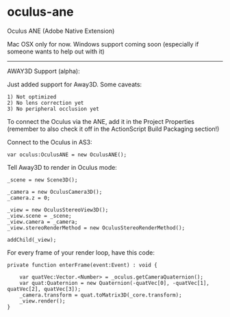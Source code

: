 oculus-ane
==========

Oculus ANE (Adobe Native Extension)

Mac OSX only for now. Windows support coming soon (especially if someone wants to help out with it)

--- 

AWAY3D Support (alpha): 

Just added support for Away3D. Some caveats:

	1) Not optimized
	2) No lens correction yet
	3) No peripheral occlusion yet

To connect the Oculus via the ANE, add it in the Project Properties (remember to also check it off in the ActionScript Build Packaging section!)

Connect to the Oculus in AS3:

	var oculus:OculusANE = new OculusANE();

Tell Away3D to render in Oculus mode:

	_scene = new Scene3D();
	
	_camera = new OculusCamera3D();
	_camera.z = 0;
	
	_view = new OculusStereoView3D();
	_view.scene = _scene;
	_view.camera = _camera;
	_view.stereoRenderMethod = new OculusStereoRenderMethod();
	
	addChild(_view);

For every frame of your render loop, have this code:

	private function enterFrame(event:Event) : void {
		
		var quatVec:Vector.<Number> = _oculus.getCameraQuaternion();
		var quat:Quaternion = new Quaternion(-quatVec[0], -quatVec[1], quatVec[2], quatVec[3]); 
		_camera.transform = quat.toMatrix3D(_core.transform);
		_view.render();
	}


